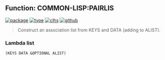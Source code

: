 ## Function: COMMON-LISP:PAIRLIS
[![package](https://img.shields.io/badge/Package-COMMON--LISP-5f9ea0.svg?style=social&colorA=999999)](../) [![type](https://img.shields.io/badge/Type-Function-5f9ea0.svg?style=social&colorA=999999)](../#function) [![clhs](https://img.shields.io/badge/CLHS-PAIRLIS-5f9ea0.svg?style=social&colorA=999999)](http://www.lispworks.com/documentation/HyperSpec/Body/f_pairli.htm) [![github](https://img.shields.io/badge/GitHub-View_the_source-5f9ea0.svg?style=social&colorA=999999&logo=github)](https://github.com/sbcl/sbcl/blob/master/src/code/list.lisp/) 

> Construct an association list from KEYS and DATA (adding to ALIST).

### Lambda list
```
(KEYS DATA &OPTIONAL ALIST)
```
